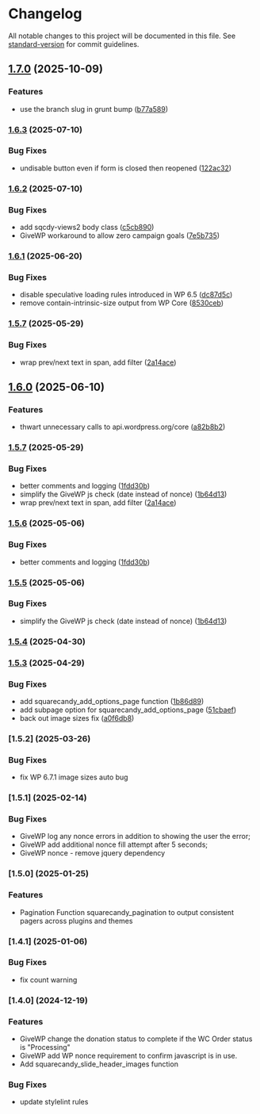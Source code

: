 # Changelog

All notable changes to this project will be documented in this file. See [standard-version](https://github.com/conventional-changelog/standard-version) for commit guidelines.

## [1.7.0](https://github.com/squarecandy/squarecandy-common/compare/v1.6.3...v1.7.0) (2025-10-09)


### Features

* use the branch slug in grunt bump ([b77a589](https://github.com/squarecandy/squarecandy-common/commit/b77a589cbc25ccbb4b86c3e9fe685a78b3147cd4))

### [1.6.3](https://github.com/squarecandy/squarecandy-common/compare/v1.6.2...v1.6.3) (2025-07-10)


### Bug Fixes

* undisable button even if form is closed then reopened ([122ac32](https://github.com/squarecandy/squarecandy-common/commit/122ac32e551d73b1b5acb9de6f415cd28fa99b03))

### [1.6.2](https://github.com/squarecandy/squarecandy-common/compare/v1.6.1...v1.6.2) (2025-07-10)


### Bug Fixes

* add sqcdy-views2 body class ([c5cb890](https://github.com/squarecandy/squarecandy-common/commit/c5cb8900a37f2866fd0f2c07c426a4e6ec0e5b00))
* GiveWP workaround to allow zero campaign goals ([7e5b735](https://github.com/squarecandy/squarecandy-common/commit/7e5b735a13d500f0d122b37162a2e238524e328e))

### [1.6.1](https://github.com/squarecandy/squarecandy-common/compare/v1.6.0...v1.6.1) (2025-06-20)


### Bug Fixes

* disable speculative loading rules introduced in WP 6.5 ([dc87d5c](https://github.com/squarecandy/squarecandy-common/commit/dc87d5c7904948476f12e7357085e7eaa76107ef))
* remove contain-intrinsic-size output from WP Core ([8530ceb](https://github.com/squarecandy/squarecandy-common/commit/8530cebae2ae16d071c4f736a015a1a1d70f1fa7))

### [1.5.7](https://github.com/squarecandy/squarecandy-common/compare/v1.5.6...v1.5.7) (2025-05-29)


### Bug Fixes

* wrap prev/next text in span, add filter ([2a14ace](https://github.com/squarecandy/squarecandy-common/commit/2a14ace9a0aff020124629b8d2d34605cd579ed6))

## [1.6.0](https://github.com/squarecandy/squarecandy-common/compare/v1.5.6...v1.6.0) (2025-06-10)


### Features

* thwart unnecessary calls to api.wordpress.org/core ([a82b8b2](https://github.com/squarecandy/squarecandy-common/commit/a82b8b20644f696db030844628a8a9391f8dfd19))

### [1.5.7](https://github.com/squarecandy/squarecandy-common/compare/v1.5.4...v1.5.7) (2025-05-29)


### Bug Fixes

* better comments and logging ([1fdd30b](https://github.com/squarecandy/squarecandy-common/commit/1fdd30b38e162cdc41a61876f95a6e53e0cdfc9b))
* simplify the GiveWP js check (date instead of nonce) ([1b64d13](https://github.com/squarecandy/squarecandy-common/commit/1b64d13ed150a12ea6781f11f8ac71b62956100d))
* wrap prev/next text in span, add filter ([2a14ace](https://github.com/squarecandy/squarecandy-common/commit/2a14ace9a0aff020124629b8d2d34605cd579ed6))

### [1.5.6](https://github.com/squarecandy/squarecandy-common/compare/v1.5.5...v1.5.6) (2025-05-06)


### Bug Fixes

* better comments and logging ([1fdd30b](https://github.com/squarecandy/squarecandy-common/commit/1fdd30b38e162cdc41a61876f95a6e53e0cdfc9b))

### [1.5.5](https://github.com/squarecandy/squarecandy-common/compare/v1.5.4...v1.5.5) (2025-05-06)


### Bug Fixes

* simplify the GiveWP js check (date instead of nonce) ([1b64d13](https://github.com/squarecandy/squarecandy-common/commit/1b64d13ed150a12ea6781f11f8ac71b62956100d))

### [1.5.4](https://github.com/squarecandy/squarecandy-common/compare/v1.5.3...v1.5.4) (2025-04-30)

### [1.5.3](https://github.com/squarecandy/squarecandy-common/compare/v1.5.2...v1.5.3) (2025-04-29)


### Bug Fixes

* add squarecandy_add_options_page function ([1b86d89](https://github.com/squarecandy/squarecandy-common/commit/1b86d893b754a953b9653c72df93ee2ed97f330d))
* add subpage option for squarecandy_add_options_page ([51cbaef](https://github.com/squarecandy/squarecandy-common/commit/51cbaef82b6a223be0a1bcca2dc326e302fd1998))
* back out image sizes fix ([a0f6db8](https://github.com/squarecandy/squarecandy-common/commit/a0f6db8f4cf48695b1c3624155e16f366735f369))

### [1.5.2] (2025-03-26)

### Bug Fixes

* fix WP 6.7.1 image sizes auto bug

### [1.5.1] (2025-02-14)

### Bug Fixes

* GiveWP log any nonce errors in addition to showing the user the error;
* GiveWP add additional nonce fill attempt after 5 seconds;
* GiveWP nonce - remove jquery dependency

### [1.5.0] (2025-01-25)

### Features

* Pagination Function squarecandy_pagination to output consistent pagers across plugins and themes

### [1.4.1] (2025-01-06)

### Bug Fixes

* fix count warning

### [1.4.0] (2024-12-19)

### Features

* GiveWP change the donation status to complete if the WC Order status is "Processing"
* GiveWP add WP nonce requirement to confirm javascript is in use.
* Add squarecandy_slide_header_images function

### Bug Fixes

* update stylelint rules
